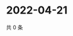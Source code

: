 # 2022-04-21

共 0 条

<!-- BEGIN WEIBO -->
<!-- 最后更新时间 Thu Apr 21 2022 06:13:13 GMT+0800 (China Standard Time) -->

<!-- END WEIBO -->
